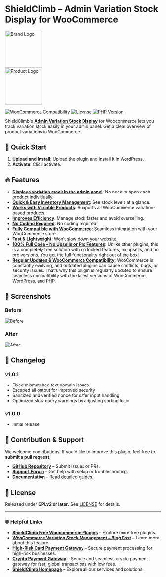 # ShieldClimb – Admin Variation Stock Display for WooCommerce

<p align="left">
  <img src="https://shieldclimb.com/wp-content/uploads/2025/03/ShieldClimb-logo-with-name-500x200-1.png" alt="Brand Logo" width="120"><br>
  <img src="https://shieldclimb.com/wp-content/uploads/2025/04/ShieldClimb-Admin-Variation-Stock-Display-for-WooCommerce-Plugin-logo.png" alt="Product Logo" width="120">
</p>

[![WooCommerce Compatibility](https://img.shields.io/badge/WooCommerce-5.8+-blue)](https://woocommerce.com/)
[![License](https://img.shields.io/badge/License-GPLv2%2B-blue)](https://www.gnu.org/licenses/old-licenses/gpl-2.0.html)
[![PHP Version](https://img.shields.io/badge/PHP-7.2+-blue)](https://www.php.net/)

ShieldClimb's **[Admin Variation Stock Display](https://shieldclimb.com/free-woocommerce-plugins/admin-variation-stock-display/)** for Woocommerce lets you track variation stock easily in your admin panel. Get a clear overview of product variations in WooCommerce.



## 🚀 Quick Start

1. **Upload and Install**: Upload the plugin and install it in WordPress.
2. **Activate**: Click activate.

## 🔥 Features

- **[Displays variation stock in the admin panel](https://shieldclimb.com/free-woocommerce-plugins/admin-variation-stock-display/)**: No need to open each product individually.
- **[Quick & Easy Inventory Management](https://shieldclimb.com/free-woocommerce-plugins/admin-variation-stock-display/)**: See stock levels at a glance.
- **[Works with Variable Products](https://shieldclimb.com/free-woocommerce-plugins/admin-variation-stock-display/)**: Supports all WooCommerce variation-based products.
- **[Improves Efficiency](https://shieldclimb.com/free-woocommerce-plugins/admin-variation-stock-display/)**: Manage stock faster and avoid overselling.
- **[No Coding Required](https://shieldclimb.com/free-woocommerce-plugins/admin-variation-stock-display/)**: No coding required.
- **[Fully Compatible with WooCommerce](https://shieldclimb.com/free-woocommerce-plugins/admin-variation-stock-display/)**: Seamless integration with your WooCommerce store.
- **[Fast & Lightweight](https://shieldclimb.com/free-woocommerce-plugins/admin-variation-stock-display/)**: Won’t slow down your website.
- **[100% Full Code – No Upsells or Pro Features](https://shieldclimb.com/free-woocommerce-plugins/admin-variation-stock-display/)**: Unlike other plugins, this is a completely free solution with no locked features, no upsells, and no pro versions. You get the full functionality right out of the box!
- **[Regular Updates & WooCommerce Compatibility](https://shieldclimb.com/free-woocommerce-plugins/admin-variation-stock-display/)**: WooCommerce is constantly evolving, and outdated plugins can cause conflicts, bugs, or security issues. That’s why this plugin is regularly updated to ensure seamless compatibility with the latest versions of WooCommerce, WordPress, and PHP.

## 📸 Screenshots

### Before
![Before](https://shieldclimb.com/wp-content/uploads/2025/04/Screenshot-1-2.png)

### After
![After](https://shieldclimb.com/wp-content/uploads/2025/04/Screenshot-2-2.png)

## 📜 Changelog

### v1.0.1
- Fixed mismatched text domain issues
- Escaped all output for improved security
- Sanitized and verified nonce for safer input handling
- Optimized slow query warnings by adjusting sorting logic

### v1.0.0
- Initial release

## 🤝 Contribution & Support

We welcome contributions! If you'd like to improve this plugin, feel free to **submit a pull request**.

- **[GitHub Repository](https://github.com/shieldclimb/admin-variation-stock-display/)** – Submit issues or PRs.
- **[Support Forum](https://shieldclimb.com/contact-us/)** – Get help with setup or troubleshooting.
- **[Documentation](https://shieldclimb.com/free-woocommerce-plugins/admin-variation-stock-display/)** – Read detailed guides.

## 📜 License

Released under **GPLv2 or later**. See [LICENSE](https://www.gnu.org/licenses/old-licenses/gpl-2.0.html) for details.

---
### 🌐 Helpful Links
- **[ShieldClimb Free Woocommerce Plugins](https://shieldclimb.com/free-woocommerce-plugins/)** – Explore more free plugins.
- **[WooCommerce Variation Stock Management – Blog Post](https://shieldclimb.com/blog/woocommerce-variation-stock-management/)** – Learn more about this feature.
- **[High-Risk Card Payment Gateway](https://shieldclimb.com/high-risk-card-payment-gateway/)** – Secure payment processing for high-risk businesses.
- **[Crypto Payment Gateway](https://shieldclimb.com/crypto-payment-gateway/)** – Secure and seamless crypto payment gateway for fast, global transactions with low fees. 
- **[ShieldClimb Homepage](https://shieldclimb.com/)** – Explore all our services and solutions.